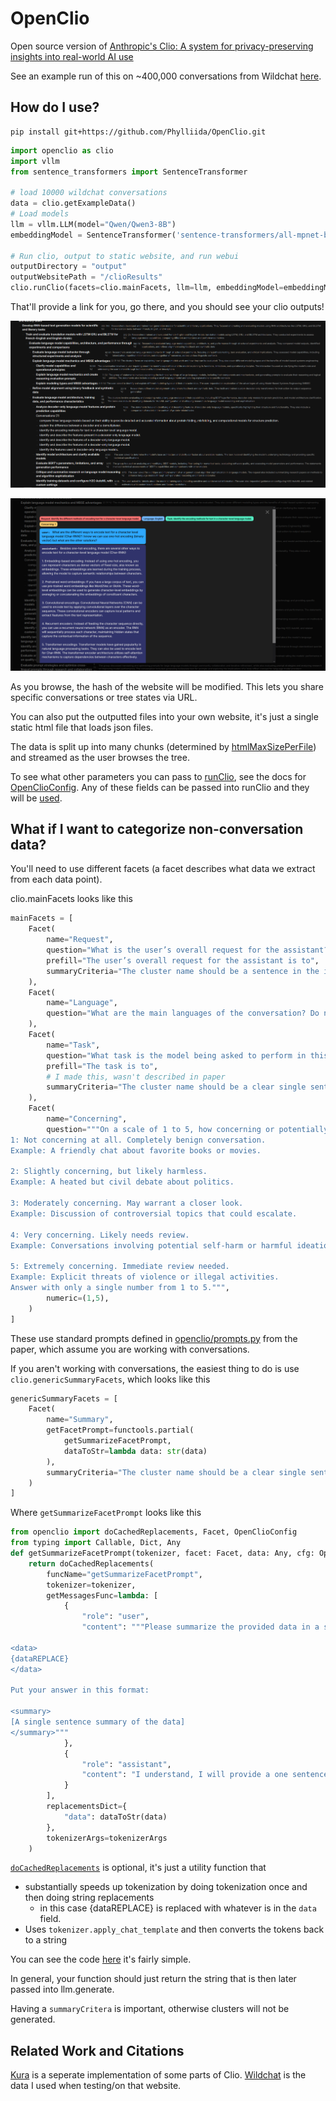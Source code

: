 # OpenClio
Open source version of [Anthropic's Clio: A system for privacy-preserving insights into real-world AI use](https://www.anthropic.com/research/clio)

See an example run of this on ~400,000 conversations from Wildchat [here](https://www.phylliida.dev/modelwelfare/wildchat/).

## How do I use?

```
pip install git+https://github.com/Phylliida/OpenClio.git
```

```python
import openclio as clio
import vllm
from sentence_transformers import SentenceTransformer

# load 10000 wildchat conversations
data = clio.getExampleData()
# Load models
llm = vllm.LLM(model="Qwen/Qwen3-8B")
embeddingModel = SentenceTransformer('sentence-transformers/all-mpnet-base-v2')

# Run clio, output to static website, and run webui
outputDirectory = "output"
outputWebsitePath = "/clioResults"
clio.runClio(facets=clio.mainFacets, llm=llm, embeddingModel=embeddingModel, data=data, outputDirectory=outputDirectory, htmlRoot=outputWebsitePath)
```

That'll provide a link for you, go there, and you should see your clio outputs!

![Tree view](https://github.com/Phylliida/OpenClio/blob/main/project-wiki/assets/exampleHierarchy.png?raw=true)

![Conversation View](https://github.com/Phylliida/OpenClio/blob/main/project-wiki/assets/exampleChat.png?raw=true)

As you browse, the hash of the website will be modified. This lets you share specific conversations or tree states via URL.

You can also put the outputted files into your own website, it's just a single static html file that loads json files.

The data is split up into many chunks (determined by [htmlMaxSizePerFile](/project-wiki/opencliotypes.md#opencliotypes.OpenClioConfig.htmlMaxSizePerFile)) and streamed as the user browses the tree.

To see what other parameters you can pass to [runClio](project-wiki/openclio.md#openclio.runClio), see the docs for [OpenClioConfig](project-wiki/opencliotypes.md#opencliotypes.OpenClioConfig). Any of these fields can be passed into runClio and they will be [used](openclio/openclio.py#L118).

## What if I want to categorize non-conversation data?

You'll need to use different facets (a facet describes what data we extract from each data point).

clio.mainFacets looks like this

```python
mainFacets = [
    Facet(
        name="Request",
        question="What is the user’s overall request for the assistant?",
        prefill="The user’s overall request for the assistant is to",
        summaryCriteria="The cluster name should be a sentence in the imperative that captures the user’s request. For example, ‘Brainstorm ideas for a birthday party’ or ‘Help me find a new job.",
    ),
    Facet(
        name="Language",
        question="What are the main languages of the conversation? Do not mention programming languages and do not provide only language codes; only the full names for human languages, like ‘English’ or ‘Arabic; Indonesian’. Do not include language families (just provide the general language, e.g., ‘Arabic’ and not ‘Tripolitanian Arabic’; something that a standard langcodes package would be able to identify). Only consider languages in or after the human’s first request. Output each language as a single full word with no other commentary.",
    ),
    Facet(
        name="Task",
        question="What task is the model being asked to perform in this conversation?",
        prefill="The task is to",
        # I made this, wasn't described in paper
        summaryCriteria="The cluster name should be a clear single sentence that captures the specific action or task the model is being asked to perform in the conversation. It should use an active verb and be written from the model's perspective. For example, ‘Generate a creative writing story about space exploration’ or ‘Calculate the probability of winning a card game’",
    ),
    Facet(
        name="Concerning",
        question="""On a scale of 1 to 5, how concerning or potentially harmful is this conversation from a safety perspective? Use the following scale:
1: Not concerning at all. Completely benign conversation.
Example: A friendly chat about favorite books or movies.

2: Slightly concerning, but likely harmless.
Example: A heated but civil debate about politics.

3: Moderately concerning. May warrant a closer look.
Example: Discussion of controversial topics that could escalate.

4: Very concerning. Likely needs review.
Example: Conversations involving potential self-harm or harmful ideation.

5: Extremely concerning. Immediate review needed.
Example: Explicit threats of violence or illegal activities.
Answer with only a single number from 1 to 5.""",
        numeric=(1,5),
    )
]
```

These use standard prompts defined in [openclio/prompts.py](https://github.com/Phylliida/OpenClio/blob/main/openclio/prompts.py) from the paper, which assume you are working with conversations.

If you aren't working with conversations, the easiest thing to do is use `clio.genericSummaryFacets`, which looks like this

```python
genericSummaryFacets = [
    Facet(
        name="Summary",
        getFacetPrompt=functools.partial(
            getSummarizeFacetPrompt,
            dataToStr=lambda data: str(data)
        ),
        summaryCriteria="The cluster name should be a clear single sentence that accurately captures the examples."
    )
]
```

Where `getSummarizeFacetPrompt` looks like this

```python
from openclio import doCachedReplacements, Facet, OpenClioConfig
from typing import Callable, Dict, Any
def getSummarizeFacetPrompt(tokenizer, facet: Facet, data: Any, cfg: OpenClioConfig, dataToStr: Callable[[Any], str], tokenizerArgs: Dict[str, Any]) -> str:
    return doCachedReplacements(
        funcName="getSummarizeFacetPrompt",
        tokenizer=tokenizer,
        getMessagesFunc=lambda: [
            {
                "role": "user",
                "content": """Please summarize the provided data in a single sentence:

<data>
{dataREPLACE}
</data>

Put your answer in this format:

<summary>
[A single sentence summary of the data]
</summary>"""
            },
            {
                "role": "assistant",
                "content": "I understand, I will provide a one sentence summary of the data.\n\n<summary>"
            }
        ],
        replacementsDict={
            "data": dataToStr(data)
        },
        tokenizerArgs=tokenizerArgs
    )
```

[`doCachedReplacements`](project-wiki/prompts.md#prompts.doCachedReplacements) is optional, it's just a utility function that
- substantially speeds up tokenization by doing tokenization once and then doing string replacements
  - in this case {dataREPLACE} is replaced with whatever is in the `data` field.
- Uses `tokenizer.apply_chat_template` and then converts the tokens back to a string

You can see the code [here](https://github.com/Phylliida/OpenClio/blob/main/openclio/prompts.py#L9) it's fairly simple.

In general, your function should just return the string that is then later passed into llm.generate.

Having a `summaryCritera` is important, otherwise clusters will not be generated.

## Related Work and Citations

[Kura](https://github.com/ivanleomk/kura) is a seperate implementation of some parts of Clio.
[Wildchat](https://wildchat.allen.ai/) is the data I used when testing/on that website.
